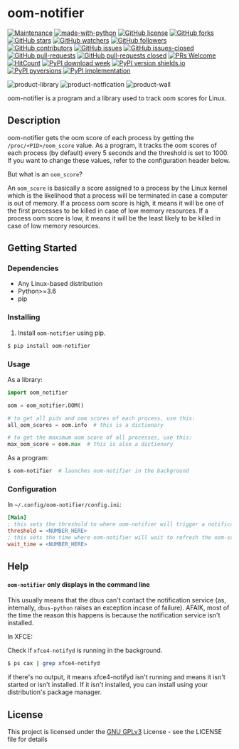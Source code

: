 # oom-notifier
[![Maintenance](https://img.shields.io/badge/Maintained%3F-yes-green.svg)](https://github.com/ALinuxPerson/oom-notifier/pulse/commit-activity)
[![made-with-python](https://img.shields.io/badge/Made%20with-Python-1f425f.svg)](https://www.python.org/)
[![GitHub license](https://img.shields.io/github/license/ALinuxPerson/oom-notifier.svg)](https://github.com/ALinuxPerson/oom-notifier/blob/master/LICENSE)
[![GitHub forks](https://img.shields.io/github/forks/ALinuxPerson/oom-notifier.svg?style=social&label=Fork&maxAge=2592000)](https://GitHub.com/ALinuxPerson/oom-notifier/network/)
[![GitHub stars](https://img.shields.io/github/stars/ALinuxPerson/oom-notifier.svg?style=social&label=Star&maxAge=2592000)](https://GitHub.com/ALinuxPerson/oom-notifier/stargazers/)
[![GitHub watchers](https://img.shields.io/github/watchers/ALinuxPerson/oom-notifier.svg?style=social&label=Watch&maxAge=2592000)](https://GitHub.com/ALinuxPerson/oom-notifier/watchers/)
[![GitHub followers](https://img.shields.io/github/followers/ALinuxPerson.svg?style=social&label=Follow&maxAge=2592000)](https://github.com/ALinuxPerson?tab=followers)
[![GitHub contributors](https://img.shields.io/github/contributors/ALinuxPerson/oom-notifier.svg)](https://github.com/ALinuxPerson/oom-notifier/graphs/contributors)
[![GitHub issues](https://img.shields.io/github/issues/ALinuxPerson/oom-notifier.svg)](https://GitHub.com/ALinuxPerson/oom-notifier/issues/)
[![GitHub issues-closed](https://img.shields.io/github/issues-closed/ALinuxPerson/oom-notifier.svg)](https://GitHub.com/ALinuxPerson/oom-notifier/issues?q=is%3Aissue+is%3Aclosed)
[![GitHub pull-requests](https://img.shields.io/github/issues-pr/ALinuxPerson/oom-notifier.svg)](https://GitHub.com/ALinuxPerson/oom-notifier/pull/)
[![GitHub pull-requests closed](https://img.shields.io/github/issues-pr-closed/ALinuxPerson/oom-notifier.svg)](https://GitHub.com/ALinuxPerson/oom-notifier/pull/)
[![PRs Welcome](https://img.shields.io/badge/PRs-welcome-brightgreen.svg?style=flat-square)](http://makeapullrequest.com)
[![HitCount](http://hits.dwyl.io/ALinuxPerson/badges.svg)](http://hits.dwyl.io/ALinuxPerson/badges)
[![PyPI download week](https://img.shields.io/pypi/dw/oom-notifier.svg)](https://pypi.python.org/pypi/oom-notifier/)
[![PyPI version shields.io](https://img.shields.io/pypi/v/oom-notifier.svg)](https://pypi.python.org/pypi/oom-notifier/)
[![PyPI pyversions](https://img.shields.io/pypi/pyversions/oom-notifier.svg)](https://pypi.python.org/pypi/oom-notifier/)
[![PyPI implementation](https://img.shields.io/pypi/implementation/oom-notifier.svg)](https://pypi.python.org/pypi/oom-notifier/)

![product-library](https://i.imgur.com/9ztbONM.png) ![product-notfication](https://i.imgur.com/6oWvzV4.png) ![product-wall](https://i.imgur.com/Xps47Xa.png)

oom-notifier is a program and a library used to track oom scores for Linux.

## Description

oom-notifier gets the oom score of each process by getting the `/proc/<PID>/oom_score` value. As a program, it tracks
the oom scores of each process (by default) every 5 seconds and the threshold is set to 1000. If you want to change these
values, refer to the configuration header below.

But what is an `oom_score`?

An `oom_score` is basically a score assigned to a process by the Linux kernel which is the likelihood that a process will
be terminated in case a computer is out of memory. If a process oom score is high, it means it will be one of the first processes to be killed in case
of low memory resources. If a process oom score is low, it means it will be the least likely to be killed in case of low memory
resources.

## Getting Started

### Dependencies

* Any Linux-based distribution
* Python>=3.6
* pip

### Installing

1. Install `oom-notifier` using pip.
```bash
$ pip install oom-notifier
```

### Usage

As a library:
```python
import oom_notifier

oom = oom_notifier.OOM()

# to get all pids and oom scores of each process, use this:
all_oom_scores = oom.info  # this is a dictionary

# to get the maximum oom score of all processes, use this:
max_oom_score = oom.max  # this is also a dictionary
```
As a program:
```bash
$ oom-notifier  # launches oom-notifier in the background
```

### Configuration
In `~/.config/oom-notifier/config.ini`:
```ini
[Main]
; this sets the threshold to where oom-notifier will trigger a notification if it passes this value
threshold = <NUMBER_HERE>
; this sets the time where oom-notifier will wait to refresh the oom-scores
wait_time = <NUMBER_HERE>
```

## Help

#### **`oom-notifier` only displays in the command line**

This usually means that the dbus can't contact the notification service (as, internally, `dbus-python` raises an exception incase of failure).
AFAIK, most of the time the reason this happens is because the notification service isn't installed.

In XFCE:

Check if `xfce4-notifyd` is running in the background.
```bash
$ ps cax | grep xfce4-notifyd
```
if there's no output, it means xfce4-notifyd isn't running and means it isn't started or isn't installed. If it isn't installed,
you can install using your distribution's package manager.

## License

This project is licensed under the [GNU GPLv3](https://choosealicense.com/licenses/gpl-3.0/) License - see the LICENSE file for details
